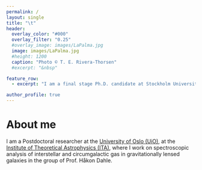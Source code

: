 ```yaml
---
permalink: / 
layout: single
title: "\t"
header:
  overlay_color: "#000"
  overlay_filter: "0.25"
  #overlay_image: images/LaPalma.jpg
  image: images/LaPalma.jpg
  #height: 1200
  caption: "Photo © T. E. Rivera-Thorsen"
  #excerpt: "&nbsp"

feature_row:
  - excerpt: "I am a final stage Ph.D. candidate at Stockholm University, dept. of Astronomy."

author_profile: true
---
```



# About me

<!--![Me at the NOT](/images/MigVedNOT_crop.jpg){: .align-left}-->

I am a Postdoctoral researcher at the [University of Oslo
(UiO)](http://www.uio.no), at the [Institute of Theoretical Astrophysics (ITA)](http://www.astro.uio.no), where I work on spectroscopic analysis of interstellar and circumgalactic gas in gravitationally lensed galaxies in the group of Prof. Håkon Dahle. 
